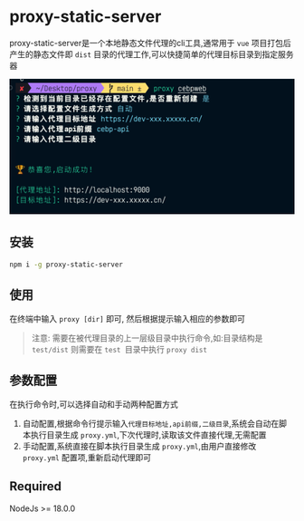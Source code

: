 <!--
 * @Author: sroxck
 * @Date: 2023-11-17 15:23:46
 * @LastEditors: sroxck
 * @LastEditTime: 2023-11-20 16:36:27
 * @Description: 
-->

# proxy-static-server
proxy-static-server是一个本地静态文件代理的cli工具,通常用于 `vue` 项目打包后产生的静态文件即 `dist` 目录的代理工作,可以快捷简单的代理目标目录到指定服务器

![img](description.png)
## 安装

``` bash
npm i -g proxy-static-server
```

## 使用
在终端中输入 `proxy [dir]` 即可, 然后根据提示输入相应的参数即可
> 注意: 需要在被代理目录的上一层级目录中执行命令,如:目录结构是 `test/dist` 则需要在 `test `目录中执行 `proxy dist`

## 参数配置
在执行命令时,可以选择自动和手动两种配置方式
1. 自动配置,根据命令行提示输入`代理目标地址,api前缀,二级目录`,系统会自动在脚本执行目录生成 `proxy.yml`,下次代理时,读取该文件直接代理,无需配置
2. 手动配置,系统直接在脚本执行目录生成 `proxy.yml`,由用户直接修改 `proxy.yml` 配置项,重新启动代理即可


## Required
NodeJs >= 18.0.0
